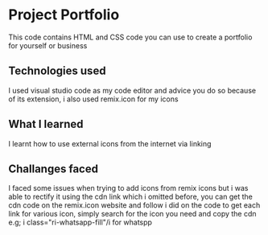 # Project Portfolio
This code contains HTML and CSS code you can use to create a portfolio for yourself or business

## Technologies used
I used visual studio code as my code editor and advice you do so because of its extension, i also used remix.icon for my icons

## What I learned
I learnt how to use external icons from the internet via linking

## Challanges faced
I faced some issues when trying to add icons from remix icons but i was able to rectify it using the cdn link which i omitted before, you can get the cdn code on the remix.icon website and follow 
i did on the code to get each link for various icon, simply search for the icon you need and copy the cdn e.g; i class="ri-whatsapp-fill"/i for whatspp
